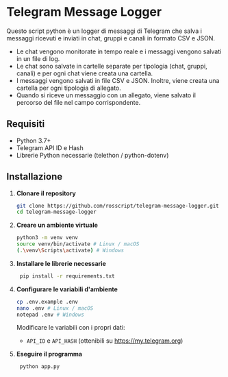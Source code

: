 # Telegram Message Logger

Questo script python è un logger di messaggi di Telegram che salva i messaggi ricevuti e inviati in chat, gruppi e canali in formato CSV e JSON. 
- Le chat vengono monitorate in tempo reale e i messaggi vengono salvati in un file di log.
- Le chat sono salvate in cartelle separate per tipologia (chat, gruppi, canali) e per ogni chat viene creata una cartella.
- I messaggi vengono salvati in file CSV e JSON. Inoltre, viene creata una cartella per ogni tipologia di allegato.
- Quando si riceve un messaggio con un allegato, viene salvato il percorso del file nel campo corrispondente.

## Requisiti

- Python 3.7+
- Telegram API ID e Hash
- Librerie Python necessarie (telethon / python-dotenv)

## Installazione

1. **Clonare il repository**

   ```bash
   git clone https://github.com/rosscript/telegram-message-logger.git
   cd telegram-message-logger

2. **Creare un ambiente virtuale**

   ```bash
   python3 -m venv venv
   source venv/bin/activate # Linux / macOS
   (.\venv\Scripts\activate) # Windows

3. **Installare le librerie necessarie**

   ```bash
    pip install -r requirements.txt

4. **Configurare le variabili d'ambiente**

   ```bash
   cp .env.example .env
   nano .env # Linux / macOS
   notepad .env # Windows
   ```

   Modificare le variabili con i propri dati:
   - `API_ID` e `API_HASH` (ottenibili su https://my.telegram.org)

5. **Eseguire il programma**

   ```bash
    python app.py
